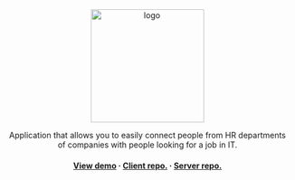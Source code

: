<div align="center">
  <img src="https://i.imgur.com/nYV30Ba.png" alt="logo" width="200" height="auto" />
<p>
    Application that allows you to easily connect people from HR departments of companies with people looking for a job in IT.
  </p>

<h4>
    <a href="https://tomaszenko.networkmanager.pl/hh">View demo</a>
    <span> · </span>
    <a href="https://github.com/tomaszburas/HeadHunter-MK-FE">Client repo.</a>
    <span> · </span>
    <a href="https://github.com/Simoon234/HeadHunter-MK-BE">Server repo.</a>
  </h4>
</div>
